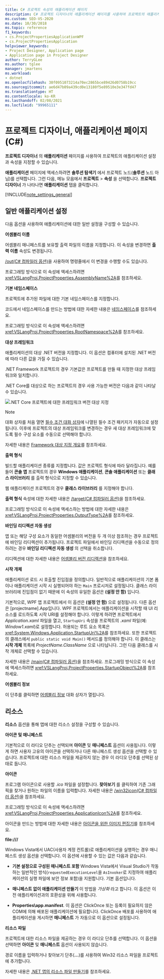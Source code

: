 ```yaml
---
title: C# 프로젝트 속성의 애플리케이션 페이지
description: C# 프로젝트 디자이너의 애플리케이션 페이지를 사용하여 프로젝트의 애플리케이션 설정과 속성을 지정하는 방법을 알아봅니다.
ms.custom: SEO-VS-2020
ms.date: 10/30/2018
ms.topic: reference
f1_keywords:
- cs.ProjectPropertiesApplicationWPF
- cs.ProjectPropertiesApplication
helpviewer_keywords:
- Project Designer, Application page
- Application page in Project Designer
author: TerryGLee
ms.author: tglee
manager: jmartens
ms.workload:
- dotnet
ms.openlocfilehash: 30f0951073214a70ec2865bce89426d0758b19cc
ms.sourcegitcommit: ae6d47b09a439cd0e13180f5e89510e3e347fd47
ms.translationtype: HT
ms.contentlocale: ko-KR
ms.lasthandoff: 02/08/2021
ms.locfileid: "99965111"
---
```

# <a name="application-page-project-designer-c"></a>프로젝트 디자이너, 애플리케이션 페이지(C#)

**프로젝트 디자이너** 의 **애플리케이션** 페이지를 사용하여 프로젝트의 애플리케이션 설정과 속성을 지정할 수 있습니다.

**애플리케이션** 페이지에 액세스하려면 **솔루션 탐색기** 에서 프로젝트 노드(**솔루션** 노드 아님)를 선택합니다. 그런 다음, 메뉴 모음에서 **프로젝트** > **속성** 을 선택합니다. **프로젝트 디자이너** 가 나타나면 **애플리케이션** 탭을 클릭합니다.

[!INCLUDE[note_settings_general](../../data-tools/includes/note_settings_general_md.md)]

## <a name="general-application-settings"></a>일반 애플리케이션 설정

다음 옵션을 사용하여 애플리케이션에 대한 일반 설정을 구성할 수 있습니다.

**어셈블리 이름**

어셈블리 매니페스트를 보유할 출력 파일의 이름을 지정합니다. 이 속성을 변경하면 **출력 이름** 속성도 변경됩니다.

[/out(C# 컴파일러 옵션)](/dotnet/csharp/language-reference/compiler-options/out-compiler-option)을 사용하여 명령줄에서 이 변경을 수행할 수도 있습니다.

프로그래밍 방식으로 이 속성에 액세스하려면 <xref:VSLangProj.ProjectProperties.AssemblyName%2A>를 참조하세요.

**기본 네임스페이스**

프로젝트에 추가된 파일에 대한 기본 네임스페이스를 지정합니다.

코드에서 네임스페이스를 만드는 방법에 대한 자세한 내용은 [네임스페이스](/dotnet/csharp/language-reference/keywords/namespace)를 참조하세요.

프로그래밍 방식으로 이 속성에 액세스하려면 <xref:VSLangProj.ProjectProperties.RootNamespace%2A>를 참조하세요.

**대상 프레임워크**

애플리케이션의 대상 .NET 버전을 지정합니다. 이 옵션은 컴퓨터에 설치된 .NET 버전에 따라 다른 값을 가질 수 있습니다.

.NET Framework 프로젝트의 경우 기본값은 프로젝트를 만들 때 지정한 대상 프레임워크와 일치합니다.

.NET Core를 대상으로 하는 프로젝트의 경우 사용 가능한 버전은 다음과 같이 나타날 수 있습니다.

![.NET Core 프로젝트에 대한 프레임워크 버전 대상 지정](../media/application-target-framework.png)

> [!NOTE]
> 대화 상자를 처음 열면 [필수 조건 대화 상자](../../ide/reference/prerequisites-dialog-box.md)에 나열된 필수 조건 패키지가 자동으로 설정됩니다. 이후에 프로젝트의 대상 프레임워크를 변경하는 경우 새 대상 프레임워크에 맞도록 필수 구성 요소를 수동으로 선택해야 합니다.

자세한 내용은 [Framework 대상 지정 개요](../../ide/visual-studio-multi-targeting-overview.md)를 참조하세요.

**출력 형식**

빌드할 애플리케이션 종류를 지정합니다. 값은 프로젝트 형식에 따라 달라집니다. 예를 들어 **콘솔 앱** 프로젝트의 경우 **Windows 애플리케이션**, **콘솔 애플리케이션** 또는 **클래스 라이브러리** 를 출력 형식으로 지정할 수 있습니다.

웹 애플리케이션 프로젝트의 경우 **클래스 라이브러리** 를 지정해야 합니다.

**출력 형식** 속성에 대한 자세한 내용은 [/target(C# 컴파일러 옵션)](/dotnet/csharp/language-reference/compiler-options/target-compiler-option)을 참조하세요.

프로그래밍 방식으로 이 속성에 액세스하는 방법에 대한 자세한 내용은 <xref:VSLangProj.ProjectProperties.OutputType%2A>를 참조하세요.

**바인딩 리디렉션 자동 생성**

앱 또는 해당 구성 요소가 동일한 어셈블리의 버전을 두 개 이상 참조하는 경우 프로젝트에 바인딩 리디렉션이 추가됩니다. 프로젝트 파일에서 바인딩 리디렉션을 수동으로 정의하려는 경우 **바인딩 리디렉션 자동 생성** 의 선택을 취소합니다.

리디렉션에 대한 자세한 내용은 [어셈블리 버전 리디렉션](/dotnet/framework/configure-apps/redirect-assembly-versions)을 참조하세요.

**시작 개체**

애플리케이션 로드 시 호출할 진입점을 정의합니다. 일반적으로 애플리케이션의 기본 폼이나 애플리케이션 시작 시 실행되어야 하는 `Main` 프로시저로 설정됩니다. 클래스 라이브러리에 진입점이 없기 때문에 이 속성의 유일한 옵션은 **(설정 안 함)** 입니다.

기본적으로, WPF 앱 프로젝트에서 이 옵션은 **(설정 안 함)** 으로 설정됩니다. 다른 옵션은 \[projectname].App입니다. WPF 프로젝트에서는 애플리케이션을 시작할 때 UI 리소스를 로드하도록 시작 URI를 설정해야 합니다. 이렇게 하려면 프로젝트에서 *Application.xaml* 파일을 열고, `StartupUri` 속성을 프로젝트의 *.xaml* 파일(예: *Window1.xaml*)로 설정합니다. 허용되는 루트 요소 목록은 <xref:System.Windows.Application.StartupUri%2A>를 참조하세요. 또한 프로젝트의 클래스에서 `public static void Main()` 메서드를 정의해야 합니다. 이 클래스는 **시작 개체** 목록에 *ProjectName.ClassName* 으로 나타납니다. 그런 다음 클래스를 시작 개체로 선택할 수 있습니다.

자세한 내용은 [/main(C# 컴파일러 옵션)](/dotnet/csharp/language-reference/compiler-options/main-compiler-option)을 참조하세요. 프로그래밍 방식으로 이 속성에 액세스하려면 <xref:VSLangProj.ProjectProperties.StartupObject%2A>를 참조하세요.

**어셈블리 정보**

이 단추를 클릭하면 [어셈블리 정보](../../ide/reference/assembly-information-dialog-box.md) 대화 상자가 열립니다.

## <a name="resources"></a>리소스

**리소스** 옵션을 통해 앱에 대한 리소스 설정을 구성할 수 있습니다.

**아이콘 및 매니페스트**

기본적으로 이 라디오 단추는 선택되며 **아이콘** 및 **매니페스트** 옵션이 사용됩니다. 이렇게 하면 사용자 고유의 아이콘을 선택하거나 다른 매니페스트 생성 옵션을 선택할 수 있습니다. 프로젝트에 대한 리소스 파일을 제공하지 않는 경우 이 라디오 단추를 선택된 상태로 둡니다.

**아이콘**

프로그램 아이콘으로 사용할 *.ico* 파일을 설정합니다. **찾아보기** 를 클릭하여 기존 그래픽을 찾거나 원하는 파일의 이름을 입력합니다. 자세한 내용은 [/win32icon(C# 컴파일러 옵션)](/dotnet/csharp/language-reference/compiler-options/win32icon-compiler-option)을 참조하세요.

프로그래밍 방식으로 이 속성에 액세스하려면 <xref:VSLangProj.ProjectProperties.ApplicationIcon%2A>를 참조하세요.

아이콘을 만드는 방법에 대한 자세한 내용은 [아이콘을 위한 이미지 편집기](/cpp/windows/image-editor-for-icons)를 참조하세요.

**file:///**

Windows Vista에서 UAC(사용자 계정 컨트롤)로 애플리케이션을 실행하는 경우 매니페스트 생성 옵션을 선택합니다. 이 옵션에 사용할 수 있는 값은 다음과 같습니다.

- **기본 설정으로 구성된 매니페스트 포함** Windows Vista에서 Visual Studio가 작동하는 일반적인 방식(`requestedExecutionLevel`을 `AsInvoker`로 지정하여 애플리케이션의 실행 파일에 보안 정보 포함)을 지원합니다. 기본 옵션입니다.

- **매니페스트 없이 애플리케이션 만들기** 이 방법을 *가상화* 라고 합니다. 이 옵션은 이전 애플리케이션과의 호환성을 위해 사용합니다.

- **Properties\app.manifest**. 이 옵션은 ClickOnce 또는 등록이 필요하지 않은 COM에 의해 배포된 애플리케이션에 필요합니다. ClickOnce 배포를 사용하여 애플리케이션을 게시하면 **매니페스트** 가 자동으로 이 옵션으로 설정됩니다.

**리소스 파일**

프로젝트에 대한 리소스 파일을 제공하는 경우 이 라디오 단추를 선택합니다. 이 옵션을 선택하면 **아이콘** 및 **매니페스트** 옵션이 사용되지 않습니다.

경로 이름을 입력하거나 찾아보기 단추(**...**)를 사용하여 Win32 리소스 파일을 프로젝트에 추가합니다.

자세한 내용은 [.NET 앱의 리소스 파일 만들기](/dotnet/framework/resources/creating-resource-files-for-desktop-apps)를 참조하세요.
